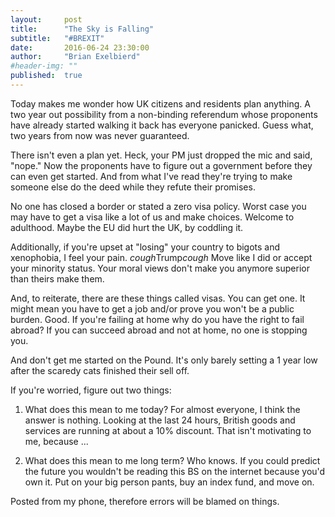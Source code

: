 ```yaml
---
layout:     post
title:      "The Sky is Falling"
subtitle:   "#BREXIT"
date:       2016-06-24 23:30:00
author:     "Brian Exelbierd"
#header-img: ""
published:  true
---
```

Today makes me wonder how UK citizens and residents plan anything. A two year out possibility from a non-binding referendum whose proponents have already started walking it back has everyone panicked.  Guess what, two years from now was never guaranteed.

There isn't even a plan yet. Heck, your PM just dropped the mic and said, "nope." Now the proponents have to figure out a government before they can even get started. And from what I've read they're trying to make someone else do the deed while they refute their promises.

No one has closed a border or stated a zero visa policy. Worst case you may have to get a visa like a lot of us and make choices. Welcome to adulthood. Maybe the EU did hurt the UK, by coddling it. 

Additionally, if you're upset at "losing" your country to bigots and xenophobia, I feel your pain. *cough*Trump*cough* Move like I did or accept your minority status. Your moral views don't make you anymore superior than theirs make them. 

And, to reiterate, there are these things called visas. You can get one. It might mean you have to get a job and/or prove you won't be a public burden. Good. If you're failing at home why do you have the right to fail abroad? If you can succeed abroad and not at home, no one is stopping you.

And don't get me started on the Pound. It's only barely setting a 1 year low after the scaredy cats finished their sell off. 

If you're worried, figure out two things:

1) What does this mean to me today? For almost everyone, I think the answer is nothing. Looking at the last 24 hours, British goods and services are running at about a 10% discount. That isn't motivating to me, because ...

2) What does this mean to me long term? Who knows. If you could predict the future you wouldn't be reading this BS on the internet because you'd own it. Put on your big person pants, buy an index fund, and move on.

Posted from my phone, therefore errors will be blamed on things. 
